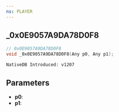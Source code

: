 ```yaml
---
ns: PLAYER
---
```

## _0x0E9057A9DA78D0F8

```c
// 0x0E9057A9DA78D0F8
void _0x0E9057A9DA78D0F8(Any p0, Any p1);
```

```
NativeDB Introduced: v1207
```

## Parameters
* **p0**:
* **p1**:
